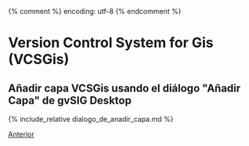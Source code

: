 {% comment %} encoding: utf-8 {% endcomment %}

# Version Control System for Gis (VCSGis)

## Añadir capa VCSGis usando el diálogo "Añadir Capa" de gvSIG Desktop

{% include_relative dialogo_de_anadir_capa.md %}
 
[Anterior](topologia_t.md)

